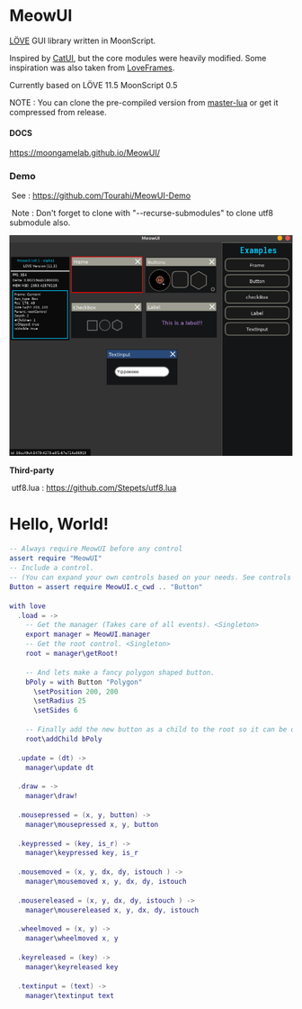 # **MeowUI**

[LÖVE](https://love2d.org/) GUI library written in MoonScript.

Inspired by [CatUI](https://github.com/wilhantian/catui), but the core modules were heavily modified. Some inspiration was also taken from [LoveFrames](https://github.com/linux-man/LoveFrames).

Currently based on LÖVE 11.5 MoonScript 0.5

NOTE : You can clone the pre-compiled version from [master-lua](https://github.com/MoonGameLab/MeowUI/tree/master-lua) or get it compressed from release.

#### DOCS 

https://moongamelab.github.io/MeowUI/

### Demo

​	See : https://github.com/Tourahi/MeowUI-Demo

​	Note : Don't forget to clone with "--recurse-submodules" to clone utf8 submodule also.

![Scrn](https://github.com/MoonGameLab/MeowUI/blob/master/public/Scrn.png)	

**Third-party**

​	utf8.lua : https://github.com/Stepets/utf8.lua

# **Hello, World!**

```lua
-- Always require MeowUI before any control 
assert require "MeowUI"	
-- Include a control. 
-- (You can expand your own controls based on your needs. See controls for examples) 
Button = assert require MeowUI.c_cwd .. "Button"

with love
  .load = ->
    -- Get the manager (Takes care of all events). <Singleton>
    export manager = MeowUI.manager
    -- Get the root control. <Singleton>
    root = manager\getRoot!

    -- And lets make a fancy polygon shaped button.
    bPoly = with Button "Polygon"
      \setPosition 200, 200
      \setRadius 25
      \setSides 6

    -- Finally add the new button as a child to the root so it can be drawn updated etc...
    root\addChild bPoly

  .update = (dt) ->
    manager\update dt

  .draw = ->
    manager\draw!

  .mousepressed = (x, y, button) ->
    manager\mousepressed x, y, button

  .keypressed = (key, is_r) ->
    manager\keypressed key, is_r

  .mousemoved = (x, y, dx, dy, istouch ) ->
    manager\mousemoved x, y, dx, dy, istouch

  .mousereleased = (x, y, dx, dy, istouch ) ->
    manager\mousereleased x, y, dx, dy, istouch

  .wheelmoved = (x, y) ->
    manager\wheelmoved x, y

  .keyreleased = (key) ->
    manager\keyreleased key

  .textinput = (text) ->
    manager\textinput text


```

